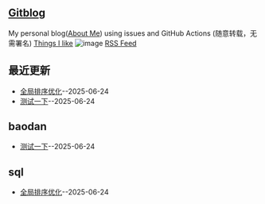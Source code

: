 ## [Gitblog](https://enderTree.github.io/gitblog/)
My personal blog([About Me](xxx)) using issues and GitHub Actions (随意转载，无需署名)
[Things I like](xxx)
![image](https://github.com/user-attachments/assets/a168bf11-661e-4566-b042-7fc9544de528)
[RSS Feed](https://raw.githubusercontent.com/enderTree/gitblog/master/feed.xml)

## 最近更新
- [全局排序优化](https://github.com/enderTree/gitblog/issues/3)--2025-06-24
- [测试一下](https://github.com/enderTree/gitblog/issues/2)--2025-06-24
## baodan

- [测试一下](https://github.com/enderTree/gitblog/issues/2)--2025-06-24
## sql

- [全局排序优化](https://github.com/enderTree/gitblog/issues/3)--2025-06-24
